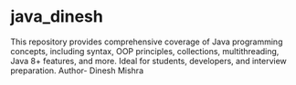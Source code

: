 # java_dinesh
This repository provides comprehensive coverage of Java programming concepts, including syntax, OOP principles, collections, multithreading, Java 8+ features, and more. Ideal for students, developers, and interview preparation.
Author- Dinesh Mishra
